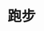 ---
title: 跑步
description: 跑步让我领略了一个不同的世界，通过一个和常人完全不一样的视角去体验生活。
image: img/running.jpg

# Badge style
style:
    background: "#2a9d8f"
    color: "#fff"
---
